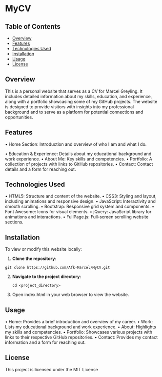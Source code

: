 # MyCV

## Table of Contents

- [Overview](#overview)
- [Features](#features)
- [Technologies Used](#technologies-used)
- [Installation](#installation)
- [Usage](#usage)
- [License](#license)

## Overview

This is a personal website that serves as a CV for Marcel Greyling. It includes detailed information about my skills, education, and experience, along with a portfolio showcasing 
some of my GitHub projects. The website is designed to provide visitors with insights into my professional background and to serve as a platform for potential connections and opportunities.

## Features

•	Home Section: Introduction and overview of who I am and what I do.

•	Education & Experience: Details about my educational background and work experience.
•	About Me: Key skills and competencies.
•	Portfolio: A collection of projects with links to GitHub repositories.
•	Contact: Contact details and a form for reaching out.

## Technologies Used

•	HTML5: Structure and content of the website.
•	CSS3: Styling and layout, including animations and responsive design.
•	JavaScript: Interactivity and smooth scrolling.
•	Bootstrap: Responsive grid system and components.
•	Font Awesome: Icons for visual elements.
•	jQuery: JavaScript library for animations and interactions.
•	FullPage.js: Full-screen scrolling website sections.

## Installation

To view or modify this website locally:

1.	**Clone the repository**:
  ```
  git clone https://github.com/Afk-Marcel/MyCV.git
  ```
2. **Navigate to the project directory**:
   ```
   cd <project_directory>
   ```
3. Open index.html in your web browser to view the website.

## Usage

•	Home: Provides a brief introduction and overview of my career.
•	Work: Lists my educational background and work experience.
•	About: Highlights my skills and competencies.
•	Portfolio: Showcases various projects with links to their respective GitHub repositories.
•	Contact: Provides my contact information and a form for reaching out.

## License

This project is licensed under the MIT License
